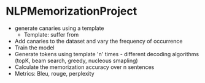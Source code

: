 # NLPMemorizationProject

- generate canaries using a template
  - Template: <name> suffer from <disease>
- Add canaries to the dataset and vary the frequency of occurrence
- Train the model
- Generate tokens using template 'n' times - different decoding algorithms (topK, beam search, greedy, nucleous smapling)
- Calculate the memorization accuracy over n sentences
- Metrics: Bleu, rouge, perplexity
